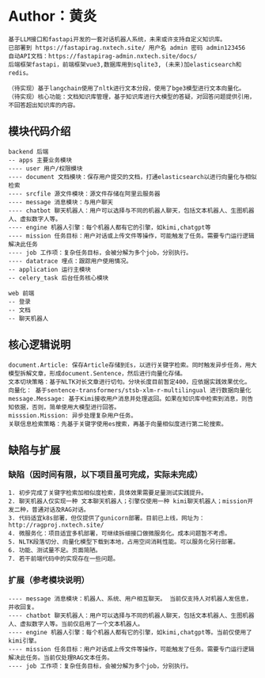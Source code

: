 # Author：黄炎

    基于LLM接口和fastapi开发的一套对话机器人系统，未来或许支持自定义知识库。
    已部署到 https://fastapirag.nxtech.site/ 用户名 admin 密码 admin123456
    自动API文档：https://fastapirag-admin.nxtech.site/docs/
    后端框架fastapi，前端框架vue3,数据库用到sqlite3, (未来)加elasticsearch和redis。

    （待实现）基于langchain使用了nltk进行文本分段，使用了bge3模型进行文本向量化。
    （待实现）核心功能：文档知识库管理，基于知识库进行大模型的答疑，对回答问题提供引用，不回答超出知识库的内容。


## 模块代码介绍
    
    backend 后端
    -- apps 主要业务模块
    ---- user 用户/权限模块
    ---- document 文档模块：保存用户提交的文档，打通elasticsearch以进行向量化与相似检索
    ---- srcfile 源文件模块：源文件存储在阿里云服务器
    ---- message 消息模块：与用户聊天
    ---- chatbot 聊天机器人：用户可以选择与不同的机器人聊天，包括文本机器人、生图机器人、虚拟数字人等。
    ---- engine 机器人引擎：每个机器人都有它的引擎，如kimi,chatgpt等
    ---- mission 任务目标：用户对话或上传文件等操作，可能触发了任务。需要专门运行逻辑解决此任务
    ---- job 工作项：复杂任务目标，会被分解为多个job，分别执行。
    ---- datatrace 埋点：跟踪用户使用情况。
    -- application 运行主模块
    -- celery_task 后台任务核心模块

    web 前端
    -- 登录
    -- 文档
    -- 聊天机器人

## 核心逻辑说明
    document.Article: 保存Article存储到Es，以进行关键字检索。同时触发异步任务，用大模型拆解文章，形成document.Sentence，然后进行向量化存储。
    文本切块策略：基于NLTK对长文章进行切句。分块长度目前暂定400，应依据实践效果优化。
    向量化： 基于sentence-transformers/stsb-xlm-r-multilingual 进行数据向量化
    message.Message: 基于Kimi接收用户消息并处理返回。如果在知识库中检索到消息，则告知依据，否则，简单使用大模型进行回答。
    misssion.Mission: 异步处理复杂用户任务。
    关联信息检索策略：先基于关键字使用es搜索，再基于向量相似度进行第二轮搜索。


## 缺陷与扩展

### 缺陷（因时间有限，以下项目虽可完成，实际未完成）

    1. 初步完成了关键字检索加相似度检索，具体效果需要足量测试实践提升。
    2. 聊天机器人仅实现一种 文本聊天机器人；引擎仅使用一种 kimi聊天机器人；mission开发二种，普通对话及RAG对话。
    3. 代码适宜k8s部署，但仅提供了gunicorn部署。目前已上线，网址为：http://ragproj.nxtech.site/
    4. 微服务化：项目适宜多机部署，可继续拆细接口做微服务化。成本问题暂不考虑。
    5. NLTK段落切分、向量化模型下载到本地，占用空间消耗性能。可以服务化另行部署。
    6. 功能、测试量不足。页面简陋。
    7. 若干前端代码中的实现存在一些问题。

### 扩展（参考模块说明）
    
    ---- message 消息模块：机器人、系统、用户相互聊天。 当前仅支持人对机器人发信息，并收回复。 
    ---- chatbot 聊天机器人：用户可以选择与不同的机器人聊天，包括文本机器人、生图机器人、虚拟数字人等。当前仅启用了一个文本机器人。
    ---- engine 机器人引擎：每个机器人都有它的引擎，如kimi,chatgpt等。当前仅使用了kimi引擎。
    ---- mission 任务目标：用户对话或上传文件等操作，可能触发了任务。需要专门运行逻辑解决此任务。当前仅处理RAG文本任务。
    ---- job 工作项：复杂任务目标，会被分解为多个job，分别执行。
    

    
